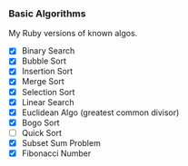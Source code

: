 ### Basic Algorithms
My Ruby versions of known algos.

- [x] Binary Search
- [x] Bubble Sort
- [x] Insertion Sort
- [x] Merge Sort
- [x] Selection Sort
- [x] Linear Search
- [x] Euclidean Algo (greatest common divisor)
- [x] Bogo Sort
- [ ] Quick Sort
- [x] Subset Sum Problem
- [x] Fibonacci Number